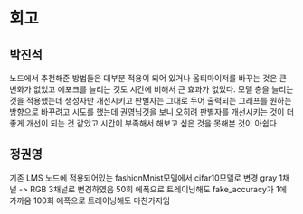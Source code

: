 # 회고

## 박진석
 노드에서 추천해준 방법들은 대부분 적용이 되어 있거나 옵티마이저를 바꾸는 것은 큰 변화가 없었고 에포크를 늘리는 것도 시간에 비해서 큰 효과가 없었다.
 모델 층을 늘리는 것을 적용했는데 생성자만 개선시키고 판별자는 그대로 두어 출력되는 그래프를 원하는 방향으로 바꾸려고 시도를 했는데 권영님것을 보니 오히려 판별자를 개선시키는 것이 더 좋게 개선이 되는 것 같았고
 시간이 부족해서 해보고 싶은 것을 못해본 것이 아쉽다
## 정권영
기존 LMS 노드에 적용되어있는 fashionMnist모델에서 cifar10모델로 변경 
gray 1채널 -> RGB 3채널로 변경하였음 
50회 에폭으로 트레이닝해도 fake_accuracy가 1에 가까움
100회 에폭으로 트레이닝해도 마찬가지임
